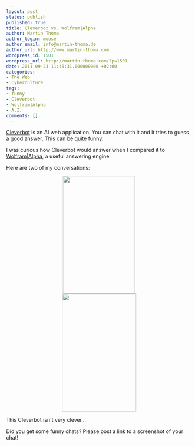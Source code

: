 ```yaml
---
layout: post
status: publish
published: true
title: Cleverbot vs. Wolfram|Alpha
author: Martin Thoma
author_login: moose
author_email: info@martin-thoma.de
author_url: http://www.martin-thoma.com
wordpress_id: 1501
wordpress_url: http://martin-thoma.com/?p=1501
date: 2011-09-23 11:46:31.000000000 +02:00
categories:
- The Web
- Cyberculture
tags:
- funny
- Cleverbot
- Wolfram|Alpha
- A.I.
comments: []
---
```

<a href="http://cleverbot.com/" title="Cleverbot">Cleverbot</a> is an AI web application. You can chat with it and it tries to guess a good answer. This can be quite funny.

I was curious how Cleverbot would answer when I compared it to <a href="http://www.wolframalpha.com/" title="answer engine">Wolfram|Alpha</a>, a useful answering engine. 

Here are two of my conversations:

<div class="separator" style="clear: both; text-align: center;">
<a href="http://1.bp.blogspot.com/_ndHE4hkuvB4/TS8_C6OEcKI/AAAAAAAAElE/ACAaPhl_4V4/s1600/Cleverbot.png" imageanchor="1" style="margin-left: 1em; margin-right: 1em;"><img border="0" height="320" src="http://1.bp.blogspot.com/_ndHE4hkuvB4/TS8_C6OEcKI/AAAAAAAAElE/ACAaPhl_4V4/s320/Cleverbot.png" width="196" /></a></div>

<div class="separator" style="clear: both; text-align: center;">
<a href="http://4.bp.blogspot.com/_ndHE4hkuvB4/TS8_Hux4EaI/AAAAAAAAElM/h1mn8sXUZt0/s1600/Cleverbot-2.png" imageanchor="1" style="margin-left: 1em; margin-right: 1em;"><img border="0" height="320" src="http://4.bp.blogspot.com/_ndHE4hkuvB4/TS8_Hux4EaI/AAAAAAAAElM/h1mn8sXUZt0/s320/Cleverbot-2.png" width="201" /></a></div>

This Cleverbot isn't very clever...

Did you get some funny chats? Please post a link to a screenshot of your chat!
